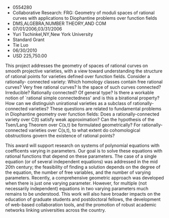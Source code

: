 
* 0554280
* Collaborative Research: FRG: Geometry of moduli spaces of rational curves with applications to Diophantine problems over function fields
* DMS,ALGEBRA,NUMBER THEORY,AND COM
* 07/01/2006,03/31/2006
* Yuri Tschinkel,NY,New York University
* Standard Grant
* Tie Luo
* 06/30/2010
* USD 225,750.00

This project addresses the geometry of spaces of rational curves on smooth
projective varieties, with a view toward understanding the structure of rational
points for varieties defined over function fields. Consider a rationally-
connected variety: Which homology classes contain free rational curves? Very
free rational curves? Is the space of such curves connected? Irreducible?
Rationally connected? Of general type? Is there a workable notion of `rational
simple connectedness' and is this a birational property? How can we distinguish
unirational varieties as a subclass of rationally-connected varieties? These
questions are related to fundamental problems in Diophantine geometry over
function fields: Does a rationally-connected variety over C(t) satisfy weak
approximation? Can the hypothesis of the Tsen/Lang Theorem over C(s,t) be
formulated geometrically? For rationally-connected varieties over C(s,t), to
what extent do cohomological obstructions govern the existence of rational
points?

This award will support research on systems of polynomial equations with
coefficents varying in parameters. Our goal is to solve these equations with
rational functions that depend on these parameters. The case of a single
equation (or of several independent equations) was addressed in the mid 20th
century; the feasibility of finding a solution depends on the degree of the
equation, the number of free variables, and the number of varying parameters.
Recently, a comprehensive geometric approach was developed when there is just
one varying parameter. However, for multiple (not necessarily independent)
equations in two varying parameters much remains to be understood. This work
will also have broader impacts on the education of graduate students and
postdoctoral fellows, the development of web-based collaboration tools, and the
promotion of robust academic networks linking universities across the country.
